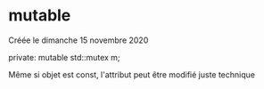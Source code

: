 
#  mutable 
Créée le dimanche 15 novembre 2020


private:
  mutable std::mutex m;

Même si objet est const, l'attribut peut être modifié  juste technique
